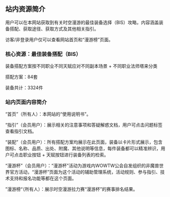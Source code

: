 ## 站内资源简介

用户可以在本网站获取到有关时空漫游的最佳装备选择（BIS）攻略，内容涵盖装备搭配、获取途径、获取方式及其他相关指引。

访客/非登录用户仅可以查看网站首页和“漫游榜”页面。

### 核心资源：最佳装备搭配（BIS）

装备搭配方案按不同职业不同天赋应对不同副本场景 + 不同职业法师塔来分类

搭配方案：84套

装备共计：3324件

### 站内页面内容简介

“首页”（所有人）：本网站的“使用说明书”。

“指引”（会员用户）：展示相关的注意事项和答疑解惑文档，用户可点击问题标签查看指引文档。

“装配”（会员用户）：所有搭配方案均展示在此页面，装备以卡片形式展示，包含图标、名称、品质、出处、附魔、其他说明等信息，每件装备都可以精准辨识，用户可点击职业按钮 + 天赋按钮进行装备列表的检索。

“漫游杯”（会员用户）：“漫游杯”活动为游戏内WOWTW公会自发组织的非魔兽世界官方活动，“漫游杯”页面为这个活动的辅助管理系统，活动规则、参与指引、技术支持和报名功能等都在这个页面。

”漫游榜“（所有人）：展示时空漫游拉力赛“漫游杯”的赛事排名结果。